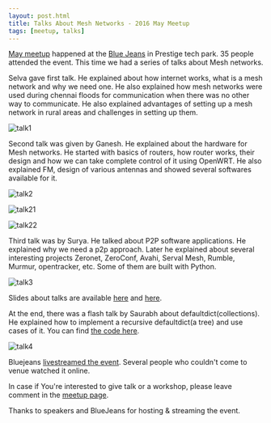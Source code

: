 ```yaml
---
layout: post.html
title: Talks About Mesh Networks - 2016 May Meetup
tags: [meetup, talks]
---
```


[May meetup](http://www.meetup.com/BangPypers/events/197867222/) happened at the [Blue Jeans](https://bluejeans.com/) in Prestige tech park. 35 people attended the event. This time we had a series of talks about Mesh networks.

Selva gave first talk. He explained about how internet works, what is a mesh network and why we need one. He also explained how mesh networks were used during chennai floods for communication when there was no other way to communicate. He also explained advantages of setting up a mesh network in rural areas and challenges in setting up them.

![talk1](http://photos4.meetupstatic.com/photos/event/4/f/0/9/highres_450260233.jpeg)

Second talk was given by Ganesh. He explained about the hardware for Mesh networks. He started with basics of routers, how router works, their design and how we can take complete control of it using OpenWRT. He also explained FM, design of various antennas and showed several softwares available for it.

![talk2](http://photos1.meetupstatic.com/photos/event/4/f/b/c/highres_450260412.jpeg)

![talk21](http://photos1.meetupstatic.com/photos/event/5/0/9/5/highres_450260629.jpeg)

![talk22](http://photos4.meetupstatic.com/photos/event/5/0/5/3/highres_450260563.jpeg)

Third talk was by Surya. He talked about P2P software applications. He explained why we need a p2p approach. Later he explained about several interesting projects Zeronet, ZeroConf, Avahi, Serval Mesh, Rumble, Murmur, opentracker, etc. Some of them are built with Python.

![talk3](http://photos1.meetupstatic.com/photos/event/5/0/c/9/highres_450260681.jpeg)

Slides about talks are available [here](https://github.com/suriyadeepan/meshnet-guide-slides/files/275878/MeshGuide_BangPypers.pdf) and [here](https://github.com/lrmodesgh/Presentation/blob/master/0%20Main%20Subjects/9%20Radio%20Mesh%20Networking%20%26%20Distributed%20Systems/Radio%20Mesh%20Networking%20and%20Distributed%20Systems.pdf).

At the end, there was a flash talk by Saurabh about defaultdict(collections). He explained how to implement a recursive defaultdict(a tree) and use cases of it. You can find [the code here](https://github.com/saurabh-hirani/talks/tree/master/defaultdict).

![talk4](http://photos4.meetupstatic.com/photos/event/5/6/9/4/600_450262164.jpeg)

Bluejeans [livestreamed the event](https://a2m.bluejeans.com/a2m/live-event/yl86464). Several people who couldn't come to venue watched it online.


In case if You're interested to give talk or a workshop, please leave comment in the [meetup page](http://www.meetup.com/BangPypers/).

Thanks to speakers and BlueJeans for hosting & streaming the event.
